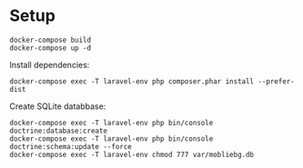 # Setup

```
docker-compose build
docker-compose up -d
```

Install dependencies:
```
docker-compose exec -T laravel-env php composer.phar install --prefer-dist
```

Create SQLite databbase:
```
docker-compose exec -T laravel-env php bin/console doctrine:database:create
docker-compose exec -T laravel-env php bin/console doctrine:schema:update --force
docker-compose exec -T laravel-env chmod 777 var/mobliebg.db
```
